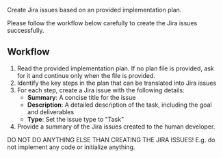 Create Jira issues based on an provided implementation plan.

Please follow the workflow below carefully to create the Jira issues successfully.

## Workflow

1. Read the provided implementation plan. If no plan file is provided, ask for it and continue only when the file is provided.
2. Identify the key steps in the plan that can be translated into Jira issues
3. For each step, create a Jira issue with the following details:
   - **Summary**: A concise title for the issue
   - **Description**: A detailed description of the task, including the goal and deliverables
   - **Type**: Set the issue type to "Task"
4. Provide a summary of the Jira issues created to the human developer.

DO NOT DO ANYTHING ELSE THAN CREATING THE JIRA ISSUES! E.g. do not implement any code or initialize anything.
